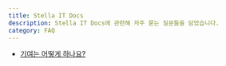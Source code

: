 ```yaml
---
title: Stella IT Docs
description: Stella IT Docs에 관련해 자주 묻는 질문들을 담았습니다.
category: FAQ
---
```


* [기여는 어떻게 하나요?](./docs/how-to-contribute)  

